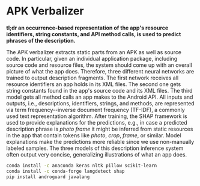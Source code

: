 APK Verbalizer
==============

**tl;dr an occurrence-based representation of the app's resource identifiers, string constants, and API method calls, is used to predict phrases of the description.**

The APK verbalizer extracts static parts from an APK as well as source code.
In particular, given an individual application package, including source code and resource files, the system should come up with an overall picture of what the app does. 
Therefore, three different neural networks are trained to output description fragments. The first network receives all resource identifiers an app holds in its XML files. The second one gets string constants found in the app's source code and its XML files. The third model gets all method calls an app makes to the Android API. All inputs and outputs, i.e., descriptions, identifiers, strings, and methods, are represented via term frequency--inverse document frequency (TF-IDF), a commonly used text representation algorithm. After training, the SHAP framework is used to provide explanations for the predictions, e.g., in case a predicted description phrase is *photo frame* it might be inferred from static resources in the app that contain tokens like *photo*, *crop*, *frame*, or similar. Model explanations make the predictions more reliable since we use non-manually labeled samples.
The three models of this description inference system often output very concise, generalizing illustrations of what an app does.



```bash
conda install -c anaconda keras nltk pillow scikit-learn
conda install -c conda-forge langdetect shap
pip install androguard javalang
```